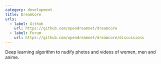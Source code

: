 ```yaml
---
category: development
title: DreamCore
urls:
  - label: Github
    url: https://github.com/opendreamnet/dreamcore
  - label: Forum
    url: https://github.com/opendreamnet/dreamcore/discussions
---
```


Deep learning algorithm to nudify photos and videos of women, men and anime.
